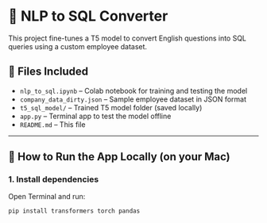 # 🧠 NLP to SQL Converter

This project fine-tunes a T5 model to convert English questions into SQL queries using a custom employee dataset.

## 📁 Files Included

- `nlp_to_sql.ipynb` – Colab notebook for training and testing the model
- `company_data_dirty.json` – Sample employee dataset in JSON format
- `t5_sql_model/` – Trained T5 model folder (saved locally)
- `app.py` – Terminal app to test the model offline
- `README.md` – This file

---

## 🚀 How to Run the App Locally (on your Mac)

### 1. Install dependencies

Open Terminal and run:

```bash
pip install transformers torch pandas

